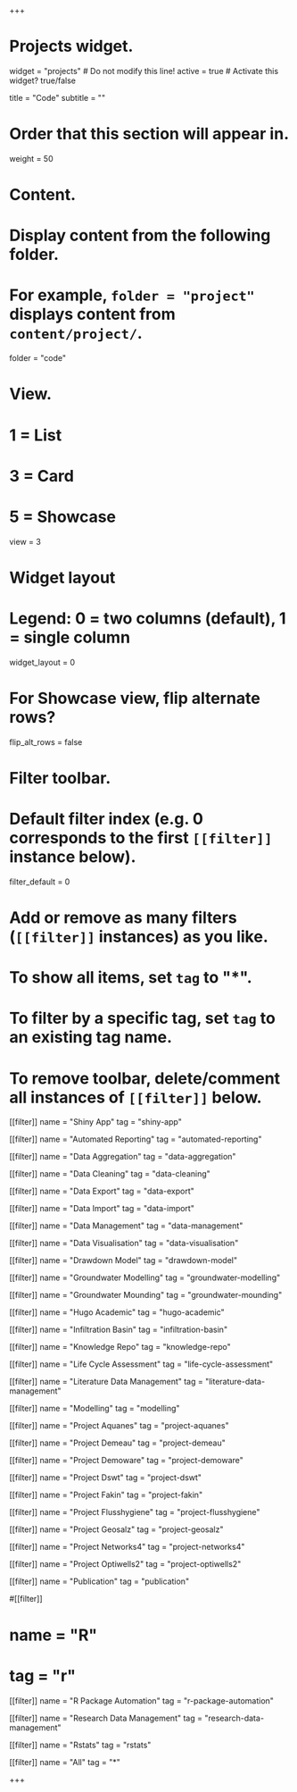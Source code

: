 +++
# Projects widget.
widget = "projects"  # Do not modify this line!
active = true  # Activate this widget? true/false

title = "Code"
subtitle = ""

# Order that this section will appear in.
weight = 50

# Content.
# Display content from the following folder.
# For example, `folder = "project"` displays content from `content/project/`.
folder = "code"

# View.
#   1 = List
#   3 = Card
#   5 = Showcase
view = 3

# Widget layout
# Legend: 0 = two columns (default), 1 = single column
widget_layout = 0

# For Showcase view, flip alternate rows?
flip_alt_rows = false

# Filter toolbar.

# Default filter index (e.g. 0 corresponds to the first `[[filter]]` instance below).
filter_default = 0

# Add or remove as many filters (`[[filter]]` instances) as you like.
# To show all items, set `tag` to "*".
# To filter by a specific tag, set `tag` to an existing tag name.
# To remove toolbar, delete/comment all instances of `[[filter]]` below.

[[filter]]
  name = "Shiny App"
  tag = "shiny-app"
  
[[filter]]
  name = "Automated Reporting"
  tag = "automated-reporting"

[[filter]]
  name = "Data Aggregation"
  tag = "data-aggregation"

[[filter]]
  name = "Data Cleaning"
  tag = "data-cleaning"

[[filter]]
  name = "Data Export"
  tag = "data-export"

[[filter]]
  name = "Data Import"
  tag = "data-import"

[[filter]]
  name = "Data Management"
  tag = "data-management"

[[filter]]
  name = "Data Visualisation"
  tag = "data-visualisation"

[[filter]]
  name = "Drawdown Model"
  tag = "drawdown-model"

[[filter]]
  name = "Groundwater Modelling"
  tag = "groundwater-modelling"

[[filter]]
  name = "Groundwater Mounding"
  tag = "groundwater-mounding"

[[filter]]
  name = "Hugo Academic"
  tag = "hugo-academic"

[[filter]]
  name = "Infiltration Basin"
  tag = "infiltration-basin"

[[filter]]
  name = "Knowledge Repo"
  tag = "knowledge-repo"

[[filter]]
  name = "Life Cycle Assessment"
  tag = "life-cycle-assessment"

[[filter]]
  name = "Literature Data Management"
  tag = "literature-data-management"

[[filter]]
  name = "Modelling"
  tag = "modelling"

[[filter]]
  name = "Project Aquanes"
  tag = "project-aquanes"

[[filter]]
  name = "Project Demeau"
  tag = "project-demeau"

[[filter]]
  name = "Project Demoware"
  tag = "project-demoware"

[[filter]]
  name = "Project Dswt"
  tag = "project-dswt"

[[filter]]
  name = "Project Fakin"
  tag = "project-fakin"

[[filter]]
  name = "Project Flusshygiene"
  tag = "project-flusshygiene"

[[filter]]
  name = "Project Geosalz"
  tag = "project-geosalz"

[[filter]]
  name = "Project Networks4"
  tag = "project-networks4"

[[filter]]
  name = "Project Optiwells2"
  tag = "project-optiwells2"

[[filter]]
  name = "Publication"
  tag = "publication"

#[[filter]]
#  name = "R"
#  tag = "r"

[[filter]]
  name = "R Package Automation"
  tag = "r-package-automation"

[[filter]]
  name = "Research Data Management"
  tag = "research-data-management"

[[filter]]
  name = "Rstats"
  tag = "rstats"

  [[filter]]
  name = "All"
  tag = "*"
  
+++

